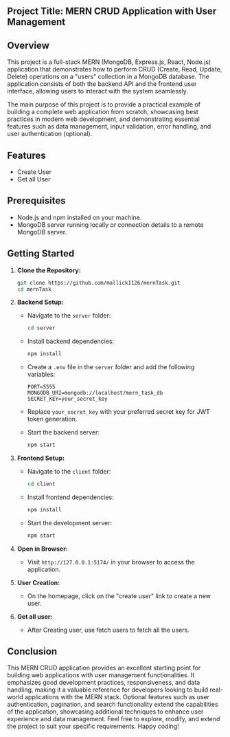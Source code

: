 
## Project Title: MERN CRUD Application with User Management

## Overview
This project is a full-stack MERN (MongoDB, Express.js, React, Node.js) application that demonstrates how to perform CRUD (Create, Read, Update, Delete) operations on a "users" collection in a MongoDB database. The application consists of both the backend API and the frontend user interface, allowing users to interact with the system seamlessly.

The main purpose of this project is to provide a practical example of building a complete web application from scratch, showcasing best practices in modern web development, and demonstrating essential features such as data management, input validation, error handling, and user authentication (optional).

## Features

- Create User 
- Get all User

## Prerequisites

- Node.js and npm installed on your machine.
- MongoDB server running locally or connection details to a remote MongoDB server.

## Getting Started

1. **Clone the Repository:**

   ```bash
   git clone https://github.com/mallick1126/mernTask.git
   cd mernTask
   ```

2. **Backend Setup:**

   - Navigate to the `server` folder:

     ```bash
     cd server
     ```

   - Install backend dependencies:

     ```bash
     npm install
     ```

   - Create a `.env` file in the `server` folder and add the following variables:

     ```
     PORT=5555
     MONGODB_URI=mongodb://localhost/mern_task_db
     SECRET_KEY=your_secret_key
     ```

   - Replace `your_secret_key` with your preferred secret key for JWT token generation.

   - Start the backend server:

     ```bash
     npm start
     ```

3. **Frontend Setup:**

   - Navigate to the `client` folder:

     ```bash
     cd client
     ```

   - Install frontend dependencies:

     ```bash
     npm install
     ```

   - Start the development server:

     ```bash
     npm start
     ```

4. **Open in Browser:**

   - Visit `http://127.0.0.1:5174/` in your browser to access the application.

5. **User Creation:**

   - On the homepage, click on the "create user" link to create a new user.

6. **Get all user:**

   - After Creating user, use fetch users to fetch all the users.


## Conclusion

This MERN CRUD application provides an excellent starting point for building web applications with user management functionalities. It emphasizes good development practices, responsiveness, and data handling, making it a valuable reference for developers looking to build real-world applications with the MERN stack. Optional features such as user authentication, pagination, and search functionality extend the capabilities of the application, showcasing additional techniques to enhance user experience and data management. Feel free to explore, modify, and extend the project to suit your specific requirements. Happy coding!
